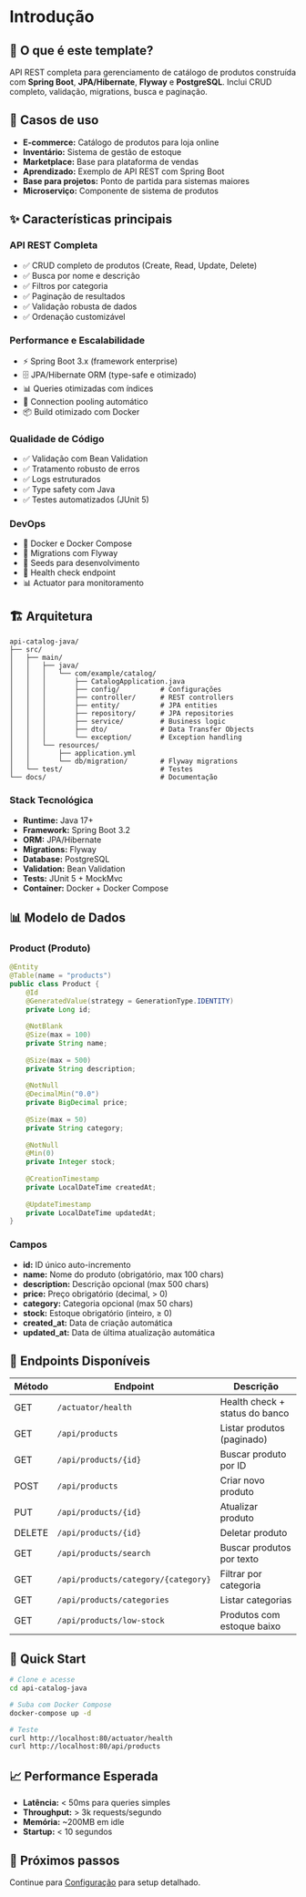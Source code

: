 # Introdução

## 📖 O que é este template?

API REST completa para gerenciamento de catálogo de produtos construída com **Spring Boot**, **JPA/Hibernate**, **Flyway** e **PostgreSQL**. Inclui CRUD completo, validação, migrations, busca e paginação.

## 🎯 Casos de uso

- **E-commerce:** Catálogo de produtos para loja online
- **Inventário:** Sistema de gestão de estoque
- **Marketplace:** Base para plataforma de vendas
- **Aprendizado:** Exemplo de API REST com Spring Boot
- **Base para projetos:** Ponto de partida para sistemas maiores
- **Microserviço:** Componente de sistema de produtos

## ✨ Características principais

### API REST Completa

- ✅ CRUD completo de produtos (Create, Read, Update, Delete)
- ✅ Busca por nome e descrição
- ✅ Filtros por categoria
- ✅ Paginação de resultados
- ✅ Validação robusta de dados
- ✅ Ordenação customizável

### Performance e Escalabilidade

- ⚡ Spring Boot 3.x (framework enterprise)
- 🗄️ JPA/Hibernate ORM (type-safe e otimizado)
- 📊 Queries otimizadas com índices
- 🔄 Connection pooling automático
- 📦 Build otimizado com Docker

### Qualidade de Código

- ✅ Validação com Bean Validation
- ✅ Tratamento robusto de erros
- ✅ Logs estruturados
- ✅ Type safety com Java
- ✅ Testes automatizados (JUnit 5)

### DevOps

- 🐳 Docker e Docker Compose
- 🔄 Migrations com Flyway
- 🌱 Seeds para desenvolvimento
- 🏥 Health check endpoint
- 📊 Actuator para monitoramento

## 🏗️ Arquitetura

```
api-catalog-java/
├── src/
│   ├── main/
│   │   ├── java/
│   │   │   └── com/example/catalog/
│   │   │       ├── CatalogApplication.java
│   │   │       ├── config/          # Configurações
│   │   │       ├── controller/      # REST controllers
│   │   │       ├── entity/          # JPA entities
│   │   │       ├── repository/      # JPA repositories
│   │   │       ├── service/         # Business logic
│   │   │       ├── dto/             # Data Transfer Objects
│   │   │       └── exception/       # Exception handling
│   │   └── resources/
│   │       ├── application.yml
│   │       └── db/migration/        # Flyway migrations
│   └── test/                        # Testes
└── docs/                            # Documentação
```

### Stack Tecnológica

- **Runtime:** Java 17+
- **Framework:** Spring Boot 3.2
- **ORM:** JPA/Hibernate
- **Migrations:** Flyway
- **Database:** PostgreSQL
- **Validation:** Bean Validation
- **Tests:** JUnit 5 + MockMvc
- **Container:** Docker + Docker Compose

## 📊 Modelo de Dados

### Product (Produto)
```java
@Entity
@Table(name = "products")
public class Product {
    @Id
    @GeneratedValue(strategy = GenerationType.IDENTITY)
    private Long id;
    
    @NotBlank
    @Size(max = 100)
    private String name;
    
    @Size(max = 500)
    private String description;
    
    @NotNull
    @DecimalMin("0.0")
    private BigDecimal price;
    
    @Size(max = 50)
    private String category;
    
    @NotNull
    @Min(0)
    private Integer stock;
    
    @CreationTimestamp
    private LocalDateTime createdAt;
    
    @UpdateTimestamp
    private LocalDateTime updatedAt;
}
```

### Campos

- **id:** ID único auto-incremento
- **name:** Nome do produto (obrigatório, max 100 chars)
- **description:** Descrição opcional (max 500 chars)
- **price:** Preço obrigatório (decimal, > 0)
- **category:** Categoria opcional (max 50 chars)
- **stock:** Estoque obrigatório (inteiro, ≥ 0)
- **created_at:** Data de criação automática
- **updated_at:** Data de última atualização automática

## 🔗 Endpoints Disponíveis

| Método | Endpoint | Descrição |
|--------|----------|-----------|
| GET | `/actuator/health` | Health check + status do banco |
| GET | `/api/products` | Listar produtos (paginado) |
| GET | `/api/products/{id}` | Buscar produto por ID |
| POST | `/api/products` | Criar novo produto |
| PUT | `/api/products/{id}` | Atualizar produto |
| DELETE | `/api/products/{id}` | Deletar produto |
| GET | `/api/products/search` | Buscar produtos por texto |
| GET | `/api/products/category/{category}` | Filtrar por categoria |
| GET | `/api/products/categories` | Listar categorias |
| GET | `/api/products/low-stock` | Produtos com estoque baixo |

## 🚀 Quick Start

```bash
# Clone e acesse
cd api-catalog-java

# Suba com Docker Compose
docker-compose up -d

# Teste
curl http://localhost:80/actuator/health
curl http://localhost:80/api/products
```

## 📈 Performance Esperada

- **Latência:** < 50ms para queries simples
- **Throughput:** > 3k requests/segundo
- **Memória:** ~200MB em idle
- **Startup:** < 10 segundos

## 🔄 Próximos passos

Continue para [Configuração](./02-configuracao.md) para setup detalhado.
